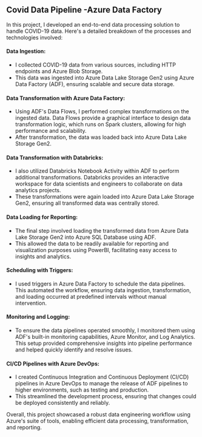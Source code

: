 ## Covid Data Pipeline -Azure Data Factory

In this project, I developed an end-to-end data processing solution to handle COVID-19 data. Here's a detailed breakdown of the processes and technologies involved:

#### Data Ingestion:

* I collected COVID-19 data from various sources, including HTTP endpoints and Azure Blob Storage.
* This data was ingested into Azure Data Lake Storage Gen2 using Azure Data Factory (ADF), ensuring scalable and secure data storage.

#### Data Transformation with Azure Data Factory:

* Using ADF's Data Flows, I performed complex transformations on the ingested data. Data Flows provide a graphical interface to design data transformation logic, which runs on Spark clusters, allowing for high performance and scalability.
* After transformation, the data was loaded back into Azure Data Lake Storage Gen2.

#### Data Transformation with Databricks:

* I also utilized Databricks Notebook Activity within ADF to perform additional transformations. Databricks provides an interactive workspace for data scientists and engineers to collaborate on data analytics projects.
* These transformations were again loaded into Azure Data Lake Storage Gen2, ensuring all transformed data was centrally stored.

#### Data Loading for Reporting:

* The final step involved loading the transformed data from Azure Data Lake Storage Gen2 into Azure SQL Database using ADF.
* This allowed the data to be readily available for reporting and visualization purposes using PowerBI, facilitating easy access to insights and analytics.

#### Scheduling with Triggers:

* I used triggers in Azure Data Factory to schedule the data pipelines. This automated the workflow, ensuring data ingestion, transformation, and loading occurred at predefined intervals without manual intervention.

#### Monitoring and Logging:

* To ensure the data pipelines operated smoothly, I monitored them using ADF's built-in monitoring capabilities, Azure Monitor, and Log Analytics. This setup provided comprehensive insights into pipeline performance and helped quickly identify and resolve issues.

#### CI/CD Pipelines with Azure DevOps:

* I created Continuous Integration and Continuous Deployment (CI/CD) pipelines in Azure DevOps to manage the release of ADF pipelines to higher environments, such as testing and production.
* This streamlined the development process, ensuring that changes could be deployed consistently and reliably.

Overall, this project showcased a robust data engineering workflow using Azure's suite of tools, enabling efficient data processing, transformation, and reporting.






